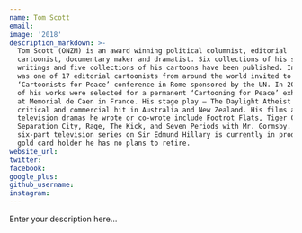 ```yaml
---
name: Tom Scott
email:
image: '2018'
description_markdown: >-
  Tom Scott (ONZM) is an award winning political columnist, editorial
  cartoonist, documentary maker and dramatist. Six collections of his satirical
  writings and five collections of his cartoons have been published. In 2007 he
  was one of 17 editorial cartoonists from around the world invited to a
  ‘Cartoonists for Peace’ conference in Rome sponsored by the UN. In 2010 some
  of his works were selected for a permanent ‘Cartooning for Peace’ exhibition
  at Memorial de Caen in France. His stage play – The Daylight Atheist was a
  critical and commercial hit in Australia and New Zealand. His films and
  television dramas he wrote or co-wrote include Footrot Flats, Tiger Country,
  Separation City, Rage, The Kick, and Seven Periods with Mr. Gormsby. A
  six-part television series on Sir Edmund Hillary is currently in production. A
  gold card holder he has no plans to retire.
website_url:
twitter:
facebook:
google_plus:
github_username:
instagram:
---
```


Enter your description here...
